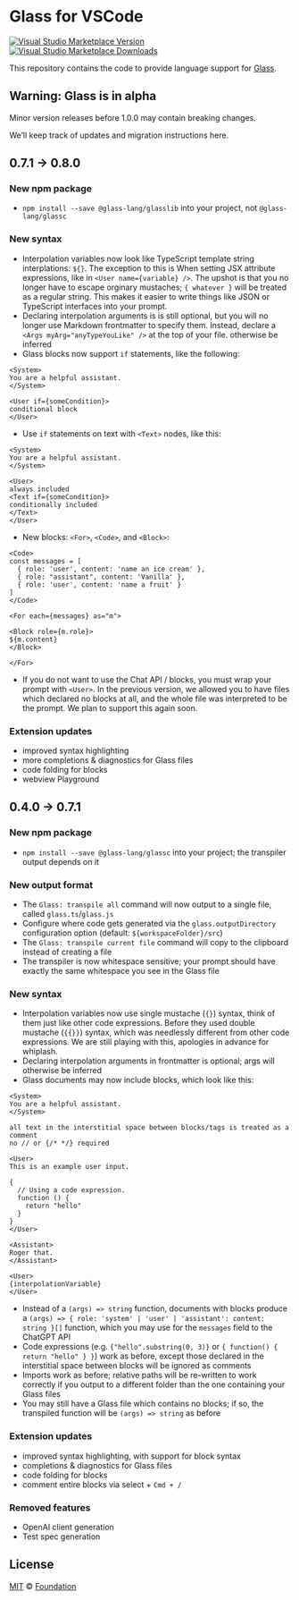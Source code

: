 # Glass for VSCode

[![Visual Studio Marketplace Version](https://img.shields.io/visual-studio-marketplace/v/foundation.vscode-glass)](https://marketplace.visualstudio.com/items?itemName=foundation.vscode-glass)
[![Visual Studio Marketplace Downloads](https://img.shields.io/visual-studio-marketplace/d/foundation.vscode-glass)](https://marketplace.visualstudio.com/items?itemName=foundation.vscode-glass)

This repository contains the code to provide language support for [Glass](https://www.glass-lang.com).

## Warning: Glass is in alpha

Minor version releases before 1.0.0 may contain breaking changes.

We’ll keep track of updates and migration instructions here.

## 0.7.1 -> 0.8.0

### New npm package

- `npm install --save @glass-lang/glasslib` into your project, not `@glass-lang/glassc`

### New syntax

- Interpolation variables now look like TypeScript template string interplations: `${}`.
  The exception to this is When setting JSX attribute expressions, like in `<User name={variable} />`.
  The upshot is that you no longer have to escape orginary mustaches; `{ whatever }` will be treated
  as a regular string. This makes it easier to write things like JSON or TypeScript interfaces into your prompt.
- Declaring interpolation arguments is is still optional, but you will no longer use Markdown frontmatter to specify them.
  Instead, declare a `<Args myArg="anyTypeYouLike" />` at the top of your file.
  otherwise be inferred
- Glass blocks now support `if` statements, like the following:

```glass
<System>
You are a helpful assistant.
</System>

<User if={someCondition}>
conditional block
</User>
```

- Use `if` statements on text with `<Text>` nodes, like this:

```glass
<System>
You are a helpful assistant.
</System>

<User>
always included
<Text if={someCondition}>
conditionally included
</Text>
</User>
```

- New blocks: `<For>`, `<Code>`, and `<Block>`:

```glass
<Code>
const messages = [
  { role: 'user', content: 'name an ice cream' },
  { role: "assistant", content: 'Vanilla' },
  { role: 'user', content: 'name a fruit' }
]
</Code>

<For each={messages} as="m">

<Block role={m.role}>
${m.content}
</Block>

</For>
```

- If you do not want to use the Chat API / blocks, you must wrap your prompt with `<User>`.
  In the previous version, we allowed you to have files which declared no blocks at all, and the whole file was interpreted
  to be the prompt. We plan to support this again soon.

### Extension updates

- improved syntax highlighting
- more completions & diagnostics for Glass files
- code folding for blocks
- webview Playground

## 0.4.0 -> 0.7.1

### New npm package

- `npm install --save @glass-lang/glassc` into your project;
  the transpiler output depends on it

### New output format

- The `Glass: transpile all` command will now output to a single file,
  called `glass.ts`/`glass.js`
- Configure where code gets generated via the `glass.outputDirectory`
  configuration option (default: `${workspaceFolder}/src`)
- The `Glass: transpile current file` command will copy to the clipboard
  instead of creating a file
- The transpiler is now whitespace sensitive; your prompt should have exactly
  the same whitespace you see in the Glass file

### New syntax

- Interpolation variables now use single mustache (`{}`) syntax, think of
  them just like other code expressions. Before they used double mustache
  (`{{}}`) syntax, which was needlessly different from other code expressions.
  We are still playing with this, apologies in advance for whiplash.
- Declaring interpolation arguments in frontmatter is optional; args will
  otherwise be inferred
- Glass documents may now include blocks, which look like this:

```glass
<System>
You are a helpful assistant.
</System>

all text in the interstitial space between blocks/tags is treated as a comment
no // or {/* */} required

<User>
This is an example user input.

{
  // Using a code expression.
  function () {
    return "hello"
  }
}
</User>

<Assistant>
Roger that.
</Assistant>

<User>
{interpolationVariable}
</User>
```

- Instead of a `(args) => string` function, documents with blocks produce a
  `(args) => { role: 'system' | 'user' | 'assistant': content: string }[]`
  function, which you may use for the `messages` field to the ChatGPT API
- Code expressions (e.g. `{"hello".substring(0, 3)}` or
  `{ function() { return "hello" } }`) work as before, except those declared
  in the interstitial space between blocks will be ignored as comments
- Imports work as before; relative paths will be re-written to work correctly
  if you output to a different folder than the one containing your Glass
  files
- You may still have a Glass file which contains no blocks; if so, the
  transpiled function will be `(args) => string` as before

### Extension updates

- improved syntax highlighting, with support for block syntax
- completions & diagnostics for Glass files
- code folding for blocks
- comment entire blocks via select + `Cmd + /`

### Removed features

- OpenAI client generation
- Test spec generation

## License

[MIT][] © [Foundation][glass]

[`@glass-lang/monaco`]: https://github.com/foundation-ui/vscode-glass/tree/main/packages/monaco
[`@glass-lang/language-server`]: https://github.com/foundation-ui/vscode-glass/tree/main/packages/language-server
[`@glass-lang/language-service`]: https://github.com/foundation-ui/vscode-glass/tree/main/packages/language-service
[`vscode-glass`]: https://github.com/foundation-ui/vscode-glass/tree/main/packages/vscode-glass
[glass]: https://foundation-ui.com
[language server protocol]: https://microsoft.github.io/language-server-protocol/
[monaco editor]: https://microsoft.github.io/monaco-editor/
[mit]: http://opensource.org/licenses/MIT
[visual studio code]: https://code.visualstudio.com/
